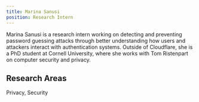 ```yaml
---
title: Marina Sanusi
position: Research Intern
---
```

Marina Sanusi is a research intern working on detecting and preventing password guessing attacks through better understanding how users and attackers interact with authentication systems. Outside of Cloudflare, she is a PhD student at Cornell University, where she works with Tom Ristenpart on computer security and privacy.

## Research Areas 
Privacy, Security
